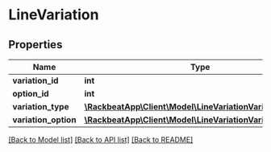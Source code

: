 # LineVariation

## Properties
Name | Type | Description | Notes
------------ | ------------- | ------------- | -------------
**variation_id** | **int** |  | [optional] 
**option_id** | **int** |  | [optional] 
**variation_type** | [**\RackbeatApp\Client\Model\LineVariationVariationType[]**](LineVariationVariationType.md) |  | [optional] 
**variation_option** | [**\RackbeatApp\Client\Model\LineVariationVariationOption[]**](LineVariationVariationOption.md) |  | [optional] 

[[Back to Model list]](../README.md#documentation-for-models) [[Back to API list]](../README.md#documentation-for-api-endpoints) [[Back to README]](../README.md)


